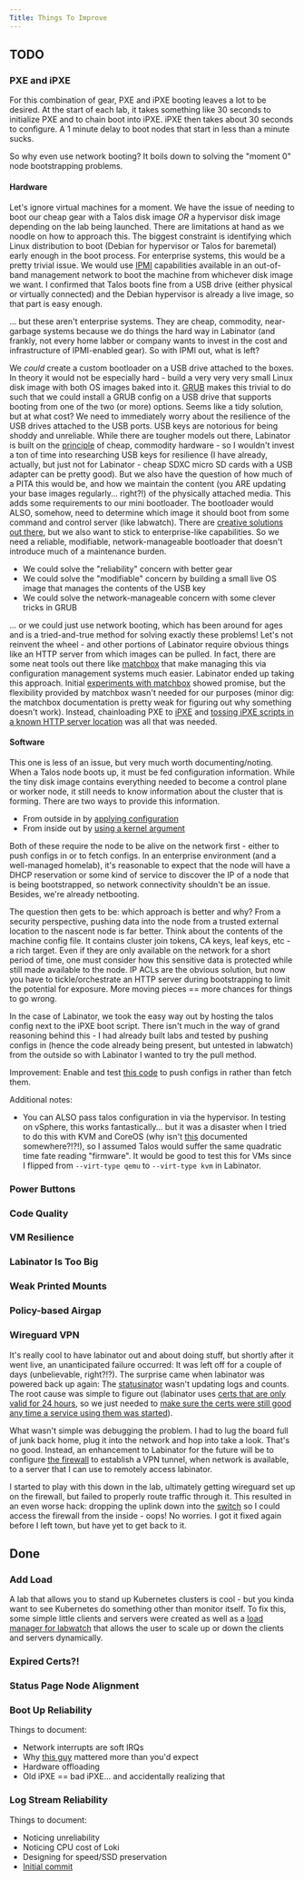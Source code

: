```yaml
---
Title: Things To Improve
---
```


## TODO

### PXE and iPXE
For this combination of gear, PXE and iPXE booting leaves a lot to be desired.
At the start of each lab, it takes something like 30 seconds to initialize PXE and to chain boot into iPXE.
iPXE then takes about 30 seconds to configure.
A 1 minute delay to boot nodes that start in less than a minute sucks.

So why even use network booting?
It boils down to solving the "moment 0" node bootstrapping problems.

#### Hardware
Let's ignore virtual machines for a moment.
We have the issue of needing to boot our cheap gear with a Talos disk image *OR* a hypervisor disk image depending on the lab being launched.
There are limitations at hand as we noodle on how to approach this.
The biggest constraint is identifying which Linux distribution to boot (Debian for hypervisor or Talos for baremetal) early enough in the boot process.
For enterprise systems, this would be a pretty trivial issue.
We would use [IPMI](https://en.wikipedia.org/wiki/Intelligent_Platform_Management_Interface) capabilities available in an out-of-band management network to boot the machine from whichever disk image we want.
I confirmed that Talos boots fine from a USB drive (either physical or virtually connected) and the Debian hypervisor is already a live image, so that part is easy enough.

... but these aren't enterprise systems.
They are cheap, commodity, near-garbage systems because we do things the hard way in Labinator (and frankly, not every home labber or company wants to invest in the cost and infrastructure of IPMI-enabled gear).
So with IPMI out, what is left?

We *could* create a custom bootloader on a USB drive attached to the boxes.
In theory it would not be especially hard - build a very very very small Linux disk image with both OS images baked into it.
[GRUB](https://www.gnu.org/software/grub/) makes this trivial to do such that we could install a GRUB config on a USB drive that supports booting from one of the two (or more) options.
Seems like a tidy solution, but at what cost?
We need to immediately worry about the resilience of the USB drives attached to the USB ports.
USB keys are notorious for being shoddy and unreliable.
While there are tougher models out there, Labinator is built on the [principle](/docs/about/#goals-and-principles) of cheap, commodity hardware - so I wouldn't invest a ton of time into researching USB keys for resilience (I have already, actually, but just not for Labinator - cheap SDXC micro SD cards with a USB adapter can be pretty good).
But we also have the question of how much of a PITA this would be, and how we maintain the content (you ARE updating your base images regularly... right?!) of the physically attached media.
This adds some requirements to our mini bootloader.
The bootloader would ALSO, somehow, need to determine which image it should boot from some command and control server (like labwatch).
There are [creative solutions out there](https://chris.boyle.name/blog/2023/04/controlling-grub-from-the-network/), but we also want to stick to enterprise-like capabilities.
So we need a reliable, modifiable, network-manageable bootloader that doesn't introduce much of a maintenance burden.
* We could solve the "reliability" concern with better gear
* We could solve the "modifiable" concern by building a small live OS image that manages the contents of the USB key
* We could solve the network-manageable concern with some clever tricks in GRUB

... or we could just use network booting, which has been around for ages and is a tried-and-true method for solving exactly these problems!
Let's not reinvent the wheel - and other portions of Labinator require obvious things like an HTTP server from which images can be pulled.
In fact, there are some neat tools out there like [matchbox](https://matchbox.psdn.io/) that make managing this via configuration management systems much easier.
Labinator ended up taking this approach.
Initial [experiments with matchbox](https://github.com/DRuggeri/labinator_chef/blob/main/recipes/matchbox.rb) showed promise, but the flexibility provided by matchbox wasn't needed for our purposes (minor dig: the matchbox documentation is pretty weak for figuring out why something doesn't work).
Instead, chainloading PXE to [iPXE](https://ipxe.org/) and [tossing iPXE scripts in a known HTTP server location](https://ipxe.org/) was all that was needed.


#### Software
This one is less of an issue, but very much worth documenting/noting.
When a Talos node boots up, it must be fed configuration information.
While the tiny disk image contains everything needed to become a control plane or worker node, it still needs to know information about the cluster that is forming.
There are two ways to provide this information.
* From outside in by [applying configuration](https://www.talos.dev/v1.10/introduction/getting-started/#apply-configuration)
* From inside out by [using a kernel argument](https://www.talos.dev/v1.10/reference/kernel/#talosconfig)

Both of these require the node to be alive on the network first - either to push configs in or to fetch configs.
In an enterprise environment (and a well-managed homelab), it's reasonable to expect that the node will have a DHCP reservation or some kind of service to discover the IP of a node that is being bootstrapped, so network connectivity shouldn't be an issue.
Besides, we're already netbooting.

The question then gets to be: which approach is better and why?
From a security perspective, pushing data into the node from a trusted external location to the nascent node is far better.
Think about the contents of the machine config file.
It contains cluster join tokens, CA keys, leaf keys, etc - a rich target.
Even if they are only available on the network for a short period of time, one must consider how this sensitive data is protected while still made available to the node.
IP ACLs are the obvious solution, but now you have to tickle/orchestrate an HTTP server during bootstrapping to limit the potential for exposure.
More moving pieces == more chances for things to go wrong.

In the case of Labinator, we took the easy way out by hosting the talos config next to the iPXE boot script.
There isn't much in the way of grand reasoning behind this - I had already built labs and tested by pushing configs in (hence the code already being present, but untested in labwatch) from the outside so with Labinator I wanted to try the pull method.

Improvement: Enable and test [this code](https://github.com/DRuggeri/labinator_labwatch/blob/b10e6c0731aeade766b6e700c494a00785316aa2/talosinitializer/talosinitializer.go#L355) to push configs in rather than fetch them.

Additional notes:
* You can ALSO pass talos configuration in via the hypervisor. In testing on vSphere, this works fantastically... but it was a disaster when I tried to do this with KVM and CoreOS (why isn't [this](https://github.com/coreos/ignition/blob/2ef5a3a86fa099a19ccae91dba08a60492c90673/internal/providers/qemu/qemu_fwcfg.go#L100) documented somewhere?!?!), so I assumed Talos would suffer the same quadratic time fate reading "firmware". It would be good to test this for VMs since I flipped from `--virt-type qemu` to `--virt-type kvm` in Labinator.


### Power Buttons

### Code Quality

### VM Resilience

### Labinator Is Too Big

### Weak Printed Mounts

### Policy-based Airgap

### Wireguard VPN
It's really cool to have labinator out and about doing stuff, but shortly after it went live, an unanticipated failure occurred: It was left off for a couple of days (unbelievable, right?!?). The surprise came when labinator was powered back up again: The [statusinator](/docs/subprojects/statusinator/) wasn't updating logs and counts. The root cause was simple to figure out (labinator uses [certs that are only valid for 24 hours](https://github.com/DRuggeri/labinator_chef/blob/main/recipes/step-ca.rb), so we just needed to [make sure the certs were still good any time a service using them was started](https://github.com/DRuggeri/labinator_chef/commit/81c179a0dcbe25efa9d220ae5541f9b6e06bdceb)).

What wasn't simple was debugging the problem. I had to lug the board full of junk back home, plug it into the network and hop into take a look. That's no good. Instead, an enhancement to Labinator for the future will be to configure [the firewall](/docs/layout/#wally) to establish a VPN tunnel, when network is available, to a server that I can use to remotely access labinator.

I started to play with this down in the lab, ultimately getting wireguard set up on the firewall, but failed to properly route traffic through it. This resulted in an even worse hack: dropping the uplink down into the [switch](https://labinator.bitnebula.com/docs/layout/#switch) so I could access the firewall from the inside - oops! No worries. I got it fixed again before I left town, but have yet to get back to it.


## Done

### Add Load
A lab that allows you to stand up Kubernetes clusters is cool - but you kinda want to see Kubernetes do something other than monitor itself. To fix this, some simple little clients and servers were created as well as a [load manager for labwatch](https://github.com/DRuggeri/labinator_labwatch/commit/0530956c90afbdd6bcf21cb630b071dbe8e415ad) that allows the user to scale up or down the clients and servers dynamically.

### Expired Certs?!

### Status Page Node Alignment

### Boot Up Reliability
Things to document:
* Network interrupts are soft IRQs
* Why [this guy](https://github.com/DRuggeri/labinator_labwatch/commit/abd297364116b1b5a58b26e686eb20d623afbd30) mattered more than you'd expect
* Hardware offloading
* Old iPXE == bad iPXE... and accidentally realizing that

### Log Stream Reliability
Things to document:
* Noticing unreliability
* Noticing CPU cost of Loki
* Designing for speed/SSD preservation
* [Initial commit](https://github.com/DRuggeri/labinator_labwatch/commit/7edbec684939c268aa4950eb5fc0df4095253092)